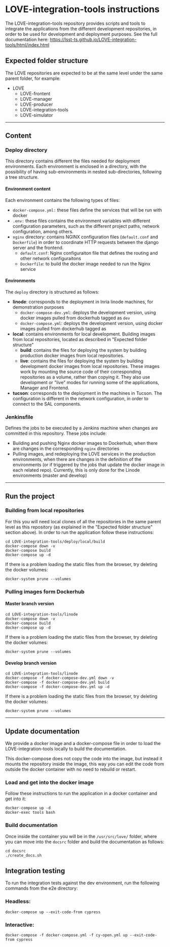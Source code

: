 # LOVE-integration-tools instructions

The LOVE-integration-tools repository provides scripts and tools to integrate the applications from the different development repositories, in order to be used for development and deployment purposes.
See the full documentation here: https://lsst-ts.github.io/LOVE-integration-tools/html/index.html

## Expected folder structure
The LOVE repositories are expected to be at the same level under the same parent folder, for example:

* LOVE
  - LOVE-frontent
  - LOVE-manager
  - LOVE-producer
  - LOVE-integration-tools
  - LOVE-simulator
---

## Content
### Deploy directory
This directory contains different the files needed for deployment environments. Each environment is enclosed in a directory, with the possibility of having sub-environments in nested sub-directories, following a tree structure.

#### Environment content
Each environment contains the following types of files:

  * `docker-compose.yml:` these files define the services that will be run with docker
  * `.env:` these files contains the environment variables with different configuration parameters, such as the different project paths, network configuration, among others.
  * `nginx` directory: contains NGINX configuration files (`default.conf` and `Dockerfile`) in order to coordinate HTTP requests between the django server and the frontend.
    * `default.conf`: Nginx configuraiton file that defines the routing and other network configuraitons
    * `Dockerfile`: to build the docker image needed to run the Nginx service

#### Environments
The `deploy` directory is structured as follows:
  * **linode**: corresponds to the deployment in Inria linode machines, for demonstration purposes
    * `docker-compose-dev.yml`: deploys the development version, using docker images pulled from dockerhub tagged as `dev`
    * `docker-compose.yml`: deploys the development version, using docker images pulled from dockerhub tagged as
  * **local**: contains environments for local development. Building images from local repositories, located as described in "Expected folder structure"
    * **build**: contains the files for deploying the system by building production docker images from local repositories.
    * **live**: contains the files for deploying the system by building development docker images from local repositories. These images work by mounting the source code of their corresponding repositories as a volume, rather than copying it. They also use development or "live" modes for running some of the applications, Manager and Frontend.
  * **tucson**: corresponds to the deployment in the machines in Tucson. The configuration is different in the network configuration, in order to connect to the SAL components.

### Jenkinsfile
Defines the jobs to be executed by a Jenkins machine when changes are committed in this repository. These jobs include:
* Building and pushing Nginx docker images to Dockerhub, when there are changes in the corresponding `nginx` directories
* Pulling images, and redeploying the LOVE services in the production environments, when there are changes in the definition of the environments (or if triggered by the jobs that update the docker image in each related repo). Currently, this is only done for the Linode environments (master and develop)

---

## Run the project
### Building from local repositories
For this you will need local clones of all the repositories in the same parent level as this repository (as explained in the "Expected folder structure" section above). In order to run the application follow these instructions:

```
cd LOVE-integration-tools/deploy/local/build
docker-compose down -v
docker-compose build
docker-compose up -d
```

If there is a problem loading the static files from the browser, try deleting the docker volumes:
```
docker-system prune --volumes
```

### Pulling images form Dockerhub
#### Master branch version
```
cd LOVE-integration-tools/linode
docker-compose down -v
docker-compose build
docker-compose up -d
```

If there is a problem loading the static files from the browser, try deleting the docker volumes:
```
docker-system prune --volumes
```

#### Develop branch version
```
cd LOVE-integration-tools/linode
docker-compose -f docker-compose-dev.yml down -v
docker-compose -f docker-compose-dev.yml build
docker-compose -f docker-compose-dev.yml up -d
```

If there is a problem loading the static files from the browser, try deleting the docker volumes:
```
docker-system prune --volumes
```

---
## Update documentation
We provide a docker image and a docker-compose file in order to load the LOVE-integration-tools locally to build the documentation.

This docker-compose does not copy the code into the image, but instead it mounts the repository inside the image, this way you can edit the code from outside the docker container with no need to rebuild or restart.

### Load and get into the docker image
Follow these instructions to run the application in a docker container and get into it:

```
docker-compose up -d
docker-exec tools bash
```

### Build documentation
Once inside the container you will be in the `/usr/src/love/` folder, where you can move into the `docsrc` folder and build the documentation as follows:
```
cd docsrc
./create_docs.sh
```

## Integration testing
To run the integration tests against the dev environment, run the following commands from the e2e directory:

### Headless:

```docker-compose up --exit-code-from cypress```

### Interactive:

```docker-compose -f docker-compose.yml -f cy-open.yml up --exit-code-from cypress```
